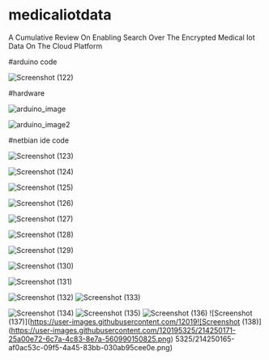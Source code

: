 # medicaliotdata
A Cumulative Review On Enabling Search Over The Encrypted Medical Iot Data On The Cloud Platform

#arduino code

![Screenshot (122)](https://user-images.githubusercontent.com/120195325/214248208-4dfc4e39-f525-4c2e-aea3-9cf76d43650c.png)

#hardware

![arduino_image](https://user-images.githubusercontent.com/120195325/214248782-f4e965a8-e745-4128-be68-d54a281dfeea.jpg)

![arduino_image2](https://user-images.githubusercontent.com/120195325/214248793-234717f6-50ad-4c94-9fb1-31f160b51935.jpg)

#netbian ide code 

![Screenshot (123)](https://user-images.githubusercontent.com/120195325/214249950-cd1306a7-583f-4f5e-b88e-49d09740ea92.png)

![Screenshot (124)](https://user-images.githubusercontent.com/120195325/214249977-1af86e23-014b-46ed-90d2-64f33f4a50c2.png)

![Screenshot (125)](https://user-images.githubusercontent.com/120195325/214249989-ec5c65b3-85df-4db1-b4f2-f3e68460f070.png)

![Screenshot (126)](https://user-images.githubusercontent.com/120195325/214249999-c88d3937-6714-40dc-95d9-a7106c9f6de5.png)

![Screenshot (127)](https://user-images.githubusercontent.com/120195325/214250015-1cc19297-103f-46e5-bf62-b749cf318f79.png)

![Screenshot (128)](https://user-images.githubusercontent.com/120195325/214250025-44c68a1b-7a81-4e9f-85c5-ab45029f53c7.png)

![Screenshot (129)](https://user-images.githubusercontent.com/120195325/214250038-6345a8ab-a2f3-4032-a06b-2d89c0eff4ec.png)

![Screenshot (130)](https://user-images.githubusercontent.com/120195325/214250049-f5a5219d-bf24-4cd0-bf33-28e28077da40.png)

![Screenshot (131)](https://user-images.githubusercontent.com/120195325/214250063-443ab659-0cf3-4e42-9e2f-806c0fb1dd77.png)

![Screenshot (132)](https://user-images.githubusercontent.com/120195325/214250071-fb1690ec-2eaa-4203-909f-21fe36b10c2a.png)
![Screenshot (133)](https://user-images.githubusercontent.com/120195325/214250104-449e9c7e-cd24-4c88-9e21-30c805f6eaf4.png)

![Screenshot (134)](https://user-images.githubusercontent.com/120195325/214250125-25891f7b-ba44-4aba-852e-65c582dbb584.png)
![Screenshot (135)](https://user-images.githubusercontent.com/120195325/214250140-edcc78c8-52c0-44bf-87bb-63273eac2dee.png)
![Screenshot (136)](https://user-images.githubusercontent.com/120195325/214250152-df54ee9c-e5bc-42b4-bf91-d0ff24a0732e.png)
![Screenshot (137)](https://user-images.githubusercontent.com/12019![Screenshot (138)](https://user-images.githubusercontent.com/120195325/214250171-25a00e72-6c7a-4c83-8e7a-560990150825.png)
5325/214250165-af0ac53c-09f5-4a45-83bb-030ab95cee0e.png)
